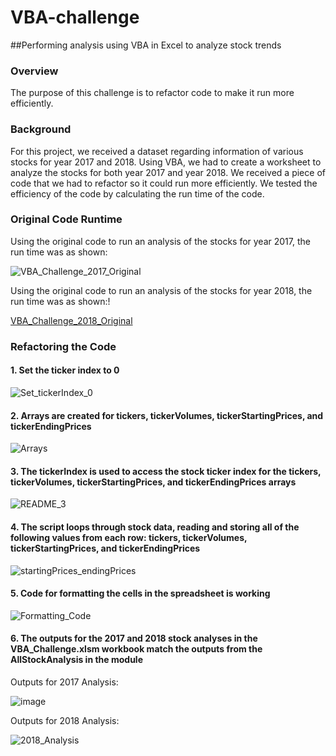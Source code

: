 # VBA-challenge

##Performing analysis using VBA in Excel to analyze stock trends

### Overview
The purpose of this challenge is to refactor code to make it run more efficiently. 

### Background
For this project, we received a dataset regarding information of various stocks for year 2017 and 2018. Using VBA, we had to create a worksheet to analyze the stocks for both year 2017 and year 2018. We received a piece of code that we had to refactor so it could run more efficiently. We tested the efficiency of the code by calculating the run time of the code.

### Original Code Runtime

Using the original code to run an analysis of the stocks for year 2017, the run time was as shown:

![VBA_Challenge_2017_Original](https://user-images.githubusercontent.com/90978520/135771546-5462e5a5-5fbd-4fe2-a554-6e4e6522ae52.png)


Using the original code to run an analysis of the stocks for year 2018, the run time was as shown:!

[VBA_Challenge_2018_Original](https://user-images.githubusercontent.com/90978520/135771554-a5c291a4-9571-4f83-af7b-135ce6b5c9fa.png)

### Refactoring the Code

#### 1. Set the ticker index to 0
   
   ![Set_tickerIndex_0](https://user-images.githubusercontent.com/90978520/135772489-588ebf0d-f751-4e68-8a42-eaa88cc8110a.png)


#### 2. Arrays are created for tickers, tickerVolumes, tickerStartingPrices, and tickerEndingPrices 

  ![Arrays](https://user-images.githubusercontent.com/90978520/135772511-8b3d1bcc-662e-4a8e-a3dd-58fa79008d37.png)
  
#### 3. The tickerIndex is used to access the stock ticker index for the tickers, tickerVolumes, tickerStartingPrices, and tickerEndingPrices arrays

  ![README_3](https://user-images.githubusercontent.com/90978520/135772656-86de7ab8-1dc3-484a-887c-2849b3ba98c4.png)

#### 4. The script loops through stock data, reading and storing all of the following values from each row: tickers, tickerVolumes, tickerStartingPrices, and tickerEndingPrices

  ![startingPrices_endingPrices](https://user-images.githubusercontent.com/90978520/135772730-7512c96f-2213-4ff2-8e2a-4e4ea86bc6fe.png)

#### 5. Code for formatting the cells in the spreadsheet is working

  ![Formatting_Code](https://user-images.githubusercontent.com/90978520/135772764-aa2c11c5-2460-4f4d-b892-b337ded06dbb.png)

#### 6. The outputs for the 2017 and 2018 stock analyses in the VBA_Challenge.xlsm workbook match the outputs from the AllStockAnalysis in the module

  Outputs for 2017 Analysis:
  
  ![image](https://user-images.githubusercontent.com/90978520/135772805-b5752a5d-6f83-406b-b6f2-b978a604cf4d.png)
  
  Outputs for 2018 Analysis:
  
  ![2018_Analysis](https://user-images.githubusercontent.com/90978520/135772818-0ed9a9af-a279-4319-be90-b3bc360a9f78.png)


  
